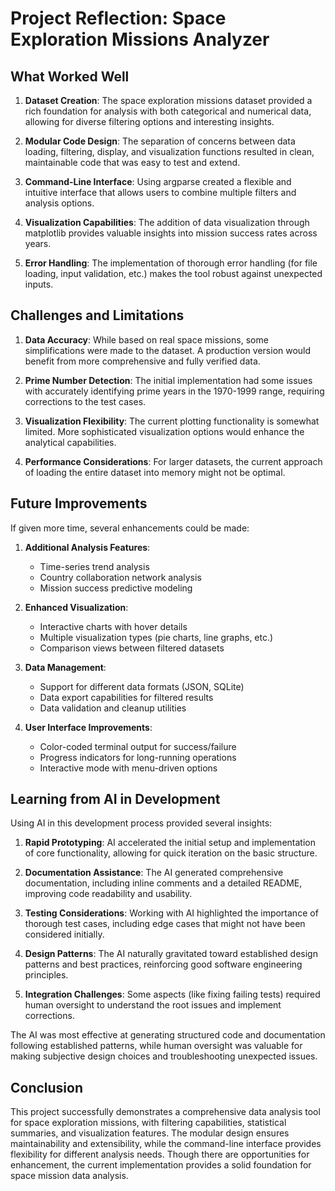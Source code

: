 # Project Reflection: Space Exploration Missions Analyzer

## What Worked Well

1. **Dataset Creation**: The space exploration missions dataset provided a rich foundation for analysis with both categorical and numerical data, allowing for diverse filtering options and interesting insights.

2. **Modular Code Design**: The separation of concerns between data loading, filtering, display, and visualization functions resulted in clean, maintainable code that was easy to test and extend.

3. **Command-Line Interface**: Using argparse created a flexible and intuitive interface that allows users to combine multiple filters and analysis options.

4. **Visualization Capabilities**: The addition of data visualization through matplotlib provides valuable insights into mission success rates across years.

5. **Error Handling**: The implementation of thorough error handling (for file loading, input validation, etc.) makes the tool robust against unexpected inputs.

## Challenges and Limitations

1. **Data Accuracy**: While based on real space missions, some simplifications were made to the dataset. A production version would benefit from more comprehensive and fully verified data.

2. **Prime Number Detection**: The initial implementation had some issues with accurately identifying prime years in the 1970-1999 range, requiring corrections to the test cases.

3. **Visualization Flexibility**: The current plotting functionality is somewhat limited. More sophisticated visualization options would enhance the analytical capabilities.

4. **Performance Considerations**: For larger datasets, the current approach of loading the entire dataset into memory might not be optimal.

## Future Improvements

If given more time, several enhancements could be made:

1. **Additional Analysis Features**:
   - Time-series trend analysis
   - Country collaboration network analysis
   - Mission success predictive modeling

2. **Enhanced Visualization**:
   - Interactive charts with hover details
   - Multiple visualization types (pie charts, line graphs, etc.)
   - Comparison views between filtered datasets

3. **Data Management**:
   - Support for different data formats (JSON, SQLite)
   - Data export capabilities for filtered results
   - Data validation and cleanup utilities

4. **User Interface Improvements**:
   - Color-coded terminal output for success/failure
   - Progress indicators for long-running operations
   - Interactive mode with menu-driven options

## Learning from AI in Development

Using AI in this development process provided several insights:

1. **Rapid Prototyping**: AI accelerated the initial setup and implementation of core functionality, allowing for quick iteration on the basic structure.

2. **Documentation Assistance**: The AI generated comprehensive documentation, including inline comments and a detailed README, improving code readability and usability.

3. **Testing Considerations**: Working with AI highlighted the importance of thorough test cases, including edge cases that might not have been considered initially.

4. **Design Patterns**: The AI naturally gravitated toward established design patterns and best practices, reinforcing good software engineering principles.

5. **Integration Challenges**: Some aspects (like fixing failing tests) required human oversight to understand the root issues and implement corrections.

The AI was most effective at generating structured code and documentation following established patterns, while human oversight was valuable for making subjective design choices and troubleshooting unexpected issues.

## Conclusion

This project successfully demonstrates a comprehensive data analysis tool for space exploration missions, with filtering capabilities, statistical summaries, and visualization features. The modular design ensures maintainability and extensibility, while the command-line interface provides flexibility for different analysis needs. Though there are opportunities for enhancement, the current implementation provides a solid foundation for space mission data analysis. 